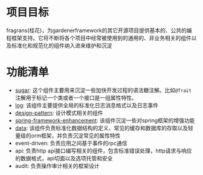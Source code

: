 # 项目目标

fragrans(桂花)，为gardenerframework的其它开源项目提供基本的、公共的编程框架支持。它将不断将各个项目中经常被使用到的通用的、非业务相关的组件以及标准化和规范化的组件纳入进来维护和沉淀

# 功能清单

* [sugar](sdk/sugar): 这个组件主要用来沉淀一些加快开发过程的语法糖注解。比如`@Trait`注解用于标记一个类或者一个接口是一组属性特性。
* [log](sdk/log): 该组件主要提供全局的标准化日志消息格式以及日志事件
* [design-pattern](design-pattern): 设计模式相关的组件
* [spring-framework-enhancement](sdk/spring-framework-enhancement): 该组件沉淀一些对spring框架的增强功能
* [data](sdk/data): 该组件负责标准化数据结构的定义、常见的缓存和数据库的存取以及轻量级的orm框架，并负责沉淀常见的属性特性
* event-driven: 负责应用之间基于事件的rpc通信
* api: 负责http api接口编写相关的组件，包含标准错误处理，http请求与响应的数据格式，api切面以及选项托管和安全
* audit: 负责操作审计相关的框架设计